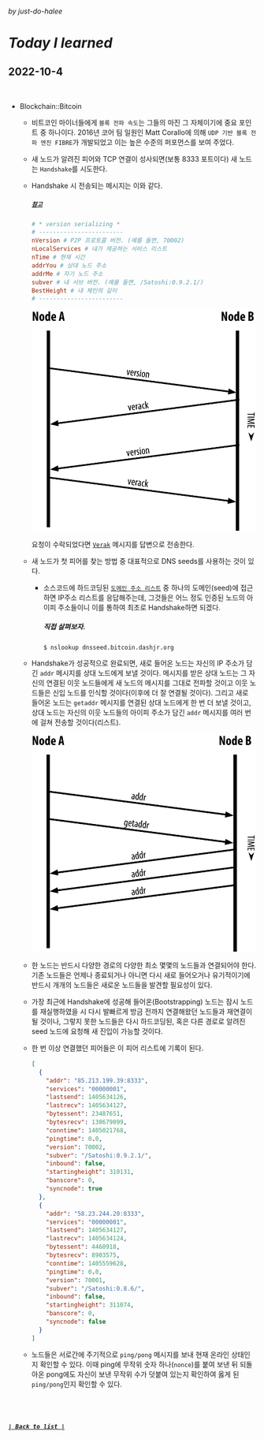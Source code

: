 ###### _by just-do-halee_

# _Today I learned_

## 2022-10-4

<br>

- Blockchain::Bitcoin

  - 비트코인 마이너들에게 `블록 전파 속도`는 그들의 마진 그 자체이기에 중요 포인트 중 하나이다. 2016년 코어 팀 일원인 Matt Corallo에 의해 `UDP 기반 블록 전파 엔진 FIBRE`가 개발되었고 이는 높은 수준의 퍼포먼스를 보여 주었다.

  - 새 노드가 알려진 피어와 TCP 연결이 성사되면(보통 8333 포트이다) 새 노드는 `Handshake`를 시도한다.

  - Handshake 시 전송되는 메시지는 이와 같다.

    ##### [`참고`](https://en.bitcoin.it/wiki/Protocol_documentation#version)

    ```toml
    # * version serializing *
    # ------------------------
    nVersion # P2P 프로토콜 버전. (예를 들면, 70002)
    nLocalServices # 내가 제공하는 서비스 리스트
    nTime # 현재 시간
    addrYou # 상대 노드 주소
    addrMe # 자기 노드 주소
    subver # 내 서브 버전. (예를 들면, /Satoshi:0.9.2.1/)
    BestHeight # 내 체인의 길이
    # ------------------------
    ```

    ![`Handshake`](./img/handshake.png)

    요청이 수락되었다면 [`Verak`](https://en.bitcoin.it/wiki/Protocol_documentation#verack) 메시지를 답변으로 전송한다.

  - 새 노드가 첫 피어를 찾는 방법 중 대표적으로 DNS seeds를 사용하는 것이 있다.

    - 소스코드에 하드코딩된 [`도메인 주소 리스트`](https://github.com/bitcoin/bitcoin/blob/master/src/chainparams.cpp#L121) 중 하나의 도메인(seed)에 접근하면 IP주소 리스트를 응답해주는데, 그것들은 어느 정도 인증된 노드의 아이피 주소들이니 이를 통하여 최초로 Handshake하면 되겠다.

      ##### 직접 살펴보자.

      ```shell
      $ nslookup dnsseed.bitcoin.dashjr.org
      ```

  - Handshake가 성공적으로 완료되면, 새로 들어온 노드는 자신의 IP 주소가 담긴 `addr` 메시지를 상대 노드에게 보낼 것이다. 메시지를 받은 상대 노드는 그 자신의 연결된 이웃 노드들에게 새 노드의 메시지를 그대로 전파할 것이고 이웃 노드들은 신입 노드를 인식할 것이다(이후에 더 잘 연결될 것이다). 그리고 새로 들어온 노드는 `getaddr` 메시지를 연결된 상대 노드에게 한 번 더 보낼 것이고, 상대 노드는 자신의 이웃 노드들의 아이피 주소가 담긴 `addr` 메시지를 여러 번에 걸쳐 전송할 것이다(리스트).

    ![`Getaddr`](./img/getaddr.png)

  - 한 노드는 반드시 다양한 경로의 다양한 최소 몇몇의 노드들과 연결되어야 한다. 기존 노드들은 언제나 종료되거나 아니면 다시 새로 들어오거나 유기적이기에 반드시 개개의 노드들은 새로운 노드들을 발견할 필요성이 있다.

  - 가장 최근에 Handshake에 성공해 들어온(Bootstrapping) 노드는 잠시 노드를 재실행하였을 시 다시 발빠르게 방금 전까지 연결해왔던 노드들과 재연결이 될 것이나, 그렇지 못한 노드들은 다시 하드코딩된, 혹은 다른 경로로 알려진 seed 노드에 요청해 새 진입이 가능할 것이다.

  - 한 번 이상 연결했던 피어들은 이 피어 리스트에 기록이 된다.

    ```json
    [
      {
        "addr": "85.213.199.39:8333",
        "services": "00000001",
        "lastsend": 1405634126,
        "lastrecv": 1405634127,
        "bytessent": 23487651,
        "bytesrecv": 138679099,
        "conntime": 1405021768,
        "pingtime": 0.0,
        "version": 70002,
        "subver": "/Satoshi:0.9.2.1/",
        "inbound": false,
        "startingheight": 310131,
        "banscore": 0,
        "syncnode": true
      },
      {
        "addr": "58.23.244.20:8333",
        "services": "00000001",
        "lastsend": 1405634127,
        "lastrecv": 1405634124,
        "bytessent": 4460918,
        "bytesrecv": 8903575,
        "conntime": 1405559628,
        "pingtime": 0.0,
        "version": 70001,
        "subver": "/Satoshi:0.8.6/",
        "inbound": false,
        "startingheight": 311074,
        "banscore": 0,
        "syncnode": false
      }
    ]
    ```

  - 노드들은 서로간에 주기적으로 `ping/pong` 메시지를 보내 현재 온라인 상태인지 확인할 수 있다. 이때 ping에 무작위 숫자 하나(`nonce`)를 붙여 보낸 뒤 되돌아온 pong에도 자신이 보낸 무작위 수가 덧붙여 있는지 확인하여 옳게 된 `ping/pong`인지 확인할 수 있다.

<br><br>

##### **_[`| Back to list |`](../../README.md)_**
